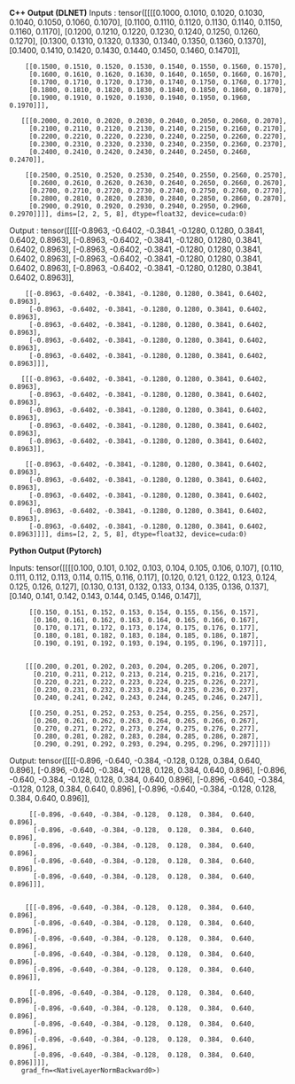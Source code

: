 **C++ Output (DLNET)**
Inputs :
tensor([[[[0.1000, 0.1010, 0.1020, 0.1030, 0.1040, 0.1050, 0.1060, 0.1070],
         [0.1100, 0.1110, 0.1120, 0.1130, 0.1140, 0.1150, 0.1160, 0.1170],
         [0.1200, 0.1210, 0.1220, 0.1230, 0.1240, 0.1250, 0.1260, 0.1270],
         [0.1300, 0.1310, 0.1320, 0.1330, 0.1340, 0.1350, 0.1360, 0.1370],
         [0.1400, 0.1410, 0.1420, 0.1430, 0.1440, 0.1450, 0.1460, 0.1470]],

        [[0.1500, 0.1510, 0.1520, 0.1530, 0.1540, 0.1550, 0.1560, 0.1570],
         [0.1600, 0.1610, 0.1620, 0.1630, 0.1640, 0.1650, 0.1660, 0.1670],
         [0.1700, 0.1710, 0.1720, 0.1730, 0.1740, 0.1750, 0.1760, 0.1770],
         [0.1800, 0.1810, 0.1820, 0.1830, 0.1840, 0.1850, 0.1860, 0.1870],
         [0.1900, 0.1910, 0.1920, 0.1930, 0.1940, 0.1950, 0.1960, 0.1970]]],

       [[[0.2000, 0.2010, 0.2020, 0.2030, 0.2040, 0.2050, 0.2060, 0.2070],
         [0.2100, 0.2110, 0.2120, 0.2130, 0.2140, 0.2150, 0.2160, 0.2170],
         [0.2200, 0.2210, 0.2220, 0.2230, 0.2240, 0.2250, 0.2260, 0.2270],
         [0.2300, 0.2310, 0.2320, 0.2330, 0.2340, 0.2350, 0.2360, 0.2370],
         [0.2400, 0.2410, 0.2420, 0.2430, 0.2440, 0.2450, 0.2460, 0.2470]],

        [[0.2500, 0.2510, 0.2520, 0.2530, 0.2540, 0.2550, 0.2560, 0.2570],
         [0.2600, 0.2610, 0.2620, 0.2630, 0.2640, 0.2650, 0.2660, 0.2670],
         [0.2700, 0.2710, 0.2720, 0.2730, 0.2740, 0.2750, 0.2760, 0.2770],
         [0.2800, 0.2810, 0.2820, 0.2830, 0.2840, 0.2850, 0.2860, 0.2870],
         [0.2900, 0.2910, 0.2920, 0.2930, 0.2940, 0.2950, 0.2960, 0.2970]]]], dims=[2, 2, 5, 8], dtype=float32, device=cuda:0)

Output :
tensor([[[[-0.8963, -0.6402, -0.3841, -0.1280, 0.1280, 0.3841, 0.6402, 0.8963],
         [-0.8963, -0.6402, -0.3841, -0.1280, 0.1280, 0.3841, 0.6402, 0.8963],
         [-0.8963, -0.6402, -0.3841, -0.1280, 0.1280, 0.3841, 0.6402, 0.8963],
         [-0.8963, -0.6402, -0.3841, -0.1280, 0.1280, 0.3841, 0.6402, 0.8963],
         [-0.8963, -0.6402, -0.3841, -0.1280, 0.1280, 0.3841, 0.6402, 0.8963]],

        [[-0.8963, -0.6402, -0.3841, -0.1280, 0.1280, 0.3841, 0.6402, 0.8963],
         [-0.8963, -0.6402, -0.3841, -0.1280, 0.1280, 0.3841, 0.6402, 0.8963],
         [-0.8963, -0.6402, -0.3841, -0.1280, 0.1280, 0.3841, 0.6402, 0.8963],
         [-0.8963, -0.6402, -0.3841, -0.1280, 0.1280, 0.3841, 0.6402, 0.8963],
         [-0.8963, -0.6402, -0.3841, -0.1280, 0.1280, 0.3841, 0.6402, 0.8963]]],

       [[[-0.8963, -0.6402, -0.3841, -0.1280, 0.1280, 0.3841, 0.6402, 0.8963],
         [-0.8963, -0.6402, -0.3841, -0.1280, 0.1280, 0.3841, 0.6402, 0.8963],
         [-0.8963, -0.6402, -0.3841, -0.1280, 0.1280, 0.3841, 0.6402, 0.8963],
         [-0.8963, -0.6402, -0.3841, -0.1280, 0.1280, 0.3841, 0.6402, 0.8963],
         [-0.8963, -0.6402, -0.3841, -0.1280, 0.1280, 0.3841, 0.6402, 0.8963]],

        [[-0.8963, -0.6402, -0.3841, -0.1280, 0.1280, 0.3841, 0.6402, 0.8963],
         [-0.8963, -0.6402, -0.3841, -0.1280, 0.1280, 0.3841, 0.6402, 0.8963],
         [-0.8963, -0.6402, -0.3841, -0.1280, 0.1280, 0.3841, 0.6402, 0.8963],
         [-0.8963, -0.6402, -0.3841, -0.1280, 0.1280, 0.3841, 0.6402, 0.8963],
         [-0.8963, -0.6402, -0.3841, -0.1280, 0.1280, 0.3841, 0.6402, 0.8963]]]], dims=[2, 2, 5, 8], dtype=float32, device=cuda:0)

**Python Output (Pytorch)**

Inputs:
 tensor([[[[0.100, 0.101, 0.102, 0.103, 0.104, 0.105, 0.106, 0.107],
          [0.110, 0.111, 0.112, 0.113, 0.114, 0.115, 0.116, 0.117],
          [0.120, 0.121, 0.122, 0.123, 0.124, 0.125, 0.126, 0.127],
          [0.130, 0.131, 0.132, 0.133, 0.134, 0.135, 0.136, 0.137],
          [0.140, 0.141, 0.142, 0.143, 0.144, 0.145, 0.146, 0.147]],

         [[0.150, 0.151, 0.152, 0.153, 0.154, 0.155, 0.156, 0.157],
          [0.160, 0.161, 0.162, 0.163, 0.164, 0.165, 0.166, 0.167],
          [0.170, 0.171, 0.172, 0.173, 0.174, 0.175, 0.176, 0.177],
          [0.180, 0.181, 0.182, 0.183, 0.184, 0.185, 0.186, 0.187],
          [0.190, 0.191, 0.192, 0.193, 0.194, 0.195, 0.196, 0.197]]],


        [[[0.200, 0.201, 0.202, 0.203, 0.204, 0.205, 0.206, 0.207],
          [0.210, 0.211, 0.212, 0.213, 0.214, 0.215, 0.216, 0.217],
          [0.220, 0.221, 0.222, 0.223, 0.224, 0.225, 0.226, 0.227],
          [0.230, 0.231, 0.232, 0.233, 0.234, 0.235, 0.236, 0.237],
          [0.240, 0.241, 0.242, 0.243, 0.244, 0.245, 0.246, 0.247]],

         [[0.250, 0.251, 0.252, 0.253, 0.254, 0.255, 0.256, 0.257],
          [0.260, 0.261, 0.262, 0.263, 0.264, 0.265, 0.266, 0.267],
          [0.270, 0.271, 0.272, 0.273, 0.274, 0.275, 0.276, 0.277],
          [0.280, 0.281, 0.282, 0.283, 0.284, 0.285, 0.286, 0.287],
          [0.290, 0.291, 0.292, 0.293, 0.294, 0.295, 0.296, 0.297]]]])


Output:
 tensor([[[[-0.896, -0.640, -0.384, -0.128,  0.128,  0.384,  0.640,  0.896],
          [-0.896, -0.640, -0.384, -0.128,  0.128,  0.384,  0.640,  0.896],
          [-0.896, -0.640, -0.384, -0.128,  0.128,  0.384,  0.640,  0.896],
          [-0.896, -0.640, -0.384, -0.128,  0.128,  0.384,  0.640,  0.896],
          [-0.896, -0.640, -0.384, -0.128,  0.128,  0.384,  0.640,  0.896]],

         [[-0.896, -0.640, -0.384, -0.128,  0.128,  0.384,  0.640,  0.896],
          [-0.896, -0.640, -0.384, -0.128,  0.128,  0.384,  0.640,  0.896],
          [-0.896, -0.640, -0.384, -0.128,  0.128,  0.384,  0.640,  0.896],
          [-0.896, -0.640, -0.384, -0.128,  0.128,  0.384,  0.640,  0.896],
          [-0.896, -0.640, -0.384, -0.128,  0.128,  0.384,  0.640,  0.896]]],


        [[[-0.896, -0.640, -0.384, -0.128,  0.128,  0.384,  0.640,  0.896],
          [-0.896, -0.640, -0.384, -0.128,  0.128,  0.384,  0.640,  0.896],
          [-0.896, -0.640, -0.384, -0.128,  0.128,  0.384,  0.640,  0.896],
          [-0.896, -0.640, -0.384, -0.128,  0.128,  0.384,  0.640,  0.896],
          [-0.896, -0.640, -0.384, -0.128,  0.128,  0.384,  0.640,  0.896]],

         [[-0.896, -0.640, -0.384, -0.128,  0.128,  0.384,  0.640,  0.896],
          [-0.896, -0.640, -0.384, -0.128,  0.128,  0.384,  0.640,  0.896],
          [-0.896, -0.640, -0.384, -0.128,  0.128,  0.384,  0.640,  0.896],
          [-0.896, -0.640, -0.384, -0.128,  0.128,  0.384,  0.640,  0.896],
          [-0.896, -0.640, -0.384, -0.128,  0.128,  0.384,  0.640,  0.896]]]],
       grad_fn=<NativeLayerNormBackward0>)